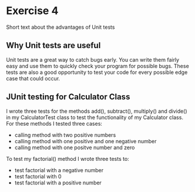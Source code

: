 # Exercise 4

Short text about the advantages of Unit tests

## Why Unit tests are useful

Unit tests are a great way to catch bugs early.
You can write them fairly easy and use them to quickly check your program for possible bugs.
These tests are also a good opportunity to test your code for every possible edge case that could occur.

## JUnit testing for Calculator Class

I wrote three tests for the methods add(), subtract(), multiply() and divide() in my CalculatorTest class to test the functionality of my Calculator class.
For these methods I tested three cases:
 - calling method with two positive numbers
 - calling method with one positive and one negative number
 - calling method with one positve number and zero

To test my factorial() method I wrote three tests to:
 - test factorial with a negative number
 - test factorial with 0
 - test factorial with a positive number
